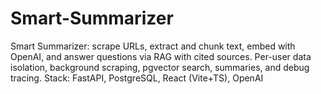 # Smart-Summarizer
Smart Summarizer: scrape URLs, extract and chunk text, embed with OpenAI, and answer questions via RAG with cited sources. Per-user data isolation, background scraping, pgvector search, summaries, and debug tracing. Stack: FastAPI, PostgreSQL, React (Vite+TS), OpenAI
